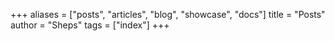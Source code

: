 +++
aliases = ["posts", "articles", "blog", "showcase", "docs"]
title = "Posts"
author = "Sheps"
tags = ["index"]
+++
